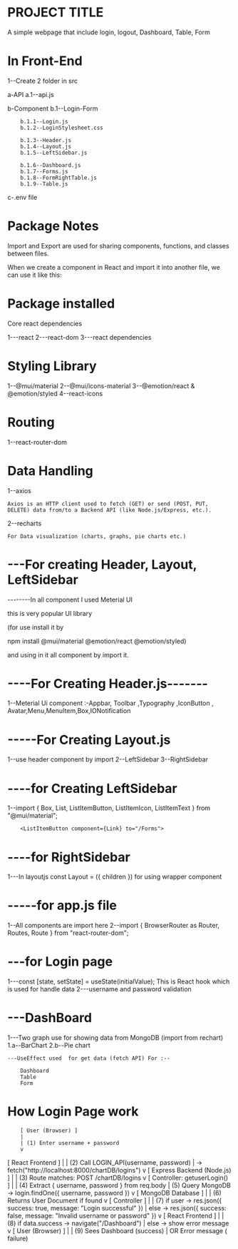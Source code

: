 # PROJECT TITLE

A simple webpage that include login, logout, Dashboard, Table, Form

# In Front-End

  1--Create 2 folder in  src

  a-API
	a.1--api.js

  b-Component
	b.1--Login-Form
		
		b.1.1--Login.js
		b.1.2--LoginStylesheet.css

		b.1.3--Header.js
		b.1.4--Layout.js
		b.1.5--LeftSidebar.js
		
		b.1.6--Dashboard.js
		b.1.7--Forms.js
		b.1.8--FormRightTable.js
		b.1.9--Table.js

 c-.env file

# Package Notes

Import and Export are used for sharing components, functions, and classes between files.

When we create a component in React and import it into another file, we can use it like this:

<Component />

# Package installed

Core react dependencies

1---react
2---react-dom
3---react dependencies

# Styling Library

1--@mui/material
2--@mui/icons-material
3--@emotion/react & @emotion/styled
4--react-icons


# Routing

1--react-router-dom

# Data Handling

1--axios

	Axios is an HTTP client used to fetch (GET) or send (POST, PUT, DELETE) data from/to a Backend API (like Node.js/Express, etc.).

2--recharts

	For Data visualization (charts, graphs, pie charts etc.)



# ---For creating Header, Layout, LeftSidebar

--------In all component I used Meterial UI 

   this is very popular UI library

(for use install it by    

npm install @mui/material @emotion/react @emotion/styled)

and using in it all component by import it.

#     ----For Creating Header.js------- 

1--Meterial Ui component :-Appbar, Toolbar  ,Typography  ,IconButton  , Avatar,Menu,MenuItem,Box,IONotification 

 

#   -----For Creating Layout.js


1--use header component by import
2--LeftSidebar
3--RightSidebar


# ----for Creating LeftSidebar

1--import { Box, List, ListItemButton, ListItemIcon, ListItemText } from "@mui/material";

	    <ListItemButton component={Link} to="/Forms">
		

# ----for RightSidebar

1---In layoutjs    const Layout = ({ children })
			for using wrapper component


# -----for app.js file

1--All components are import here
2--import { BrowserRouter as Router, Routes, Route } from "react-router-dom";



# ---for Login page

1---const [state, setState] = useState(initialValue);
	This is React hook which is used for handle data
2---username and password validation 


# ---DashBoard

1---Two graph use for showing data from MongoDB   (import from rechart)
	1.a--BarChart
	2.b--Pie chart

    ---UseEffect used  for get data (fetch API) For :--

		Dashboard
		Table
		Form

# How Login Page work


        [ User (Browser) ]
        |
        | (1) Enter username + password
        v
[ React Frontend ]
        |
        | (2) Call LOGIN_API(username, password)
        |     → fetch("http://localhost:8000/chartDB/logins")
        v
[ Express Backend (Node.js) ]
        |
        | (3) Route matches: POST /chartDB/logins
        v
[ Controller: getuserLogin() ]
        |
        | (4) Extract { username, password } from req.body
        | (5) Query MongoDB → login.findOne({ username, password })
        v
[ MongoDB Database ]
        |
        | (6) Returns User Document if found
        v
[ Controller ]
        |
        | (7) if user → res.json({ success: true, message: "Login successful" })
        |     else     → res.json({ success: false, message: "Invalid username or password" })
        v
[ React Frontend ]
        |
        | (8) if data.success → navigate("/Dashboard")
        |     else → show error message
        v
[ User (Browser) ]
        |
        | (9) Sees Dashboard (success) 
        |     OR Error message ( failure)








